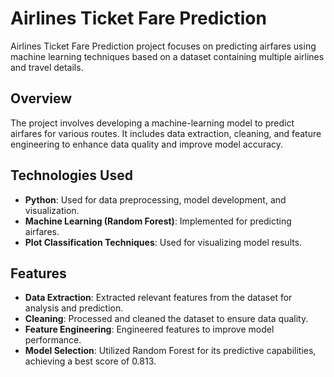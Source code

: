 # Airlines Ticket Fare Prediction

Airlines Ticket Fare Prediction project focuses on predicting airfares using machine learning techniques based on a dataset containing multiple airlines and travel details.

## Overview

The project involves developing a machine-learning model to predict airfares for various routes. It includes data extraction, cleaning, and feature engineering to enhance data quality and improve model accuracy.

## Technologies Used

- **Python**: Used for data preprocessing, model development, and visualization.
- **Machine Learning (Random Forest)**: Implemented for predicting airfares.
- **Plot Classification Techniques**: Used for visualizing model results.

## Features

- **Data Extraction**: Extracted relevant features from the dataset for analysis and prediction.
- **Cleaning**: Processed and cleaned the dataset to ensure data quality.
- **Feature Engineering**: Engineered features to improve model performance.
- **Model Selection**: Utilized Random Forest for its predictive capabilities, achieving a best score of 0.813.
